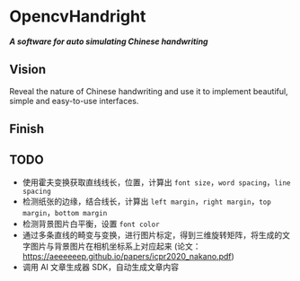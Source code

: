# OpencvHandright
___A software for auto simulating Chinese handwriting___

## Vision
Reveal the nature of Chinese handwriting and use it to implement beautiful, simple and easy-to-use interfaces.

## Finish

## TODO

* 使用霍夫变换获取直线线长，位置，计算出 `font size`，`word spacing`，`line spacing`
* 检测纸张的边缘，结合线长，计算出 `left margin`，`right margin`，`top margin`，`bottom margin`
* 检测背景图片白平衡，设置 `font color`
* 通过多条直线的畸变与变换，进行图片标定，得到三维旋转矩阵，将生成的文字图片与背景图片在相机坐标系上对应起来 (论文：https://aeeeeeep.github.io/papers/icpr2020_nakano.pdf)
* 调用 AI 文章生成器 SDK，自动生成文章内容
